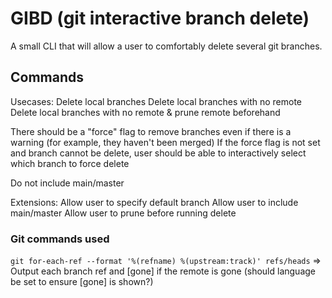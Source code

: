 # GIBD (git interactive branch delete)
A small CLI that will allow a user to comfortably delete several git branches.

## Commands
Usecases:
Delete local branches
Delete local branches with no remote
Delete local branches with no remote & prune remote beforehand

There should be a "force" flag to remove branches even if there is a warning (for example, they haven't been merged)
If the force flag is not set and branch cannot be delete, user should be able to interactively select which branch to force delete

Do not include main/master

Extensions:
Allow user to specify default branch
Allow user to include main/master
Allow user to prune before running delete

### Git commands used
`git for-each-ref --format '%(refname) %(upstream:track)' refs/heads` => Output each branch ref and [gone] if the remote is gone (should language be set to ensure [gone] is shown?)